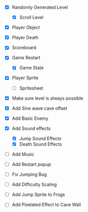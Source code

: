 - [x] Randomly Generated Level
    - [x] Scroll Level
- [x] Player Object
- [x] Player Death
- [x] Scoreboard

- [x] Game Restart
    - [x] Game State
- [x] Player Sprite
    - [ ] Spritesheet
- [x] Make sure level is always possible
- [x] Add Sine wave cave offset
- [x] Add Basic Enemy
- [x] Add Sound effects
    - [x] Jump Sound Effects
    - [x] Death Sound Effects
- [ ] Add Music
- [ ] Add Restart popup
- [ ] Fix Jumping Bug
- [ ] Add Difficulty Scaling
- [ ] Add Jump Sprite to Frogs
- [ ] Add Pixelated Effect to Cave Wall

